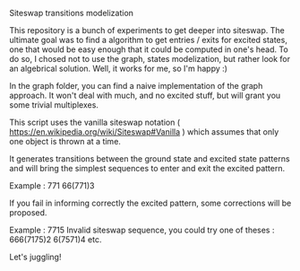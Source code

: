 Siteswap transitions modelization

This repository is a bunch of experiments to get deeper into siteswap. The ultimate goal was to find a algorithm to get entries / exits for excited states, one that would be easy enough that it could be computed in one's head. To do so, I chosed not to use the graph, states modelization, but rather look for an algebrical solution. Well, it works for me, so I'm happy :)

In the graph folder, you can find a naive implementation of the graph approach. It won't deal with much, and no excited stuff, but will grant you some trivial multiplexes.

This script uses the vanilla siteswap notation (
https://en.wikipedia.org/wiki/Siteswap#Vanilla ) which assumes that only
one object is thrown at a time.

It generates transitions between the ground state and excited state
patterns and will bring the simplest sequences to enter and exit the
excited pattern.

Example :
771
66(771)3


If you fail in informing correctly the excited pattern, some corrections
will be proposed.

Example :
7715
Invalid siteswap sequence, you could try one of theses :
666(7175)2
6(7571)4
etc.


Let's juggling!
